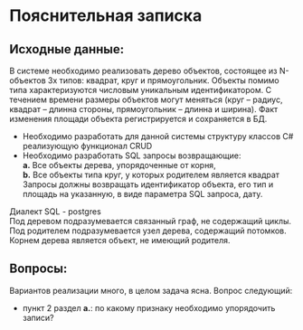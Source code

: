 # Пояснительная записка

## Исходные данные:
В системе необходимо реализовать дерево объектов, состоящее из N-объектов 3х типов: квадрат, круг и прямоугольник. Объекты помимо типа характеризуются числовым уникальным идентификатором. С течением времени размеры объектов могут меняться (круг – радиус, квадрат – длинна стороны, прямоугольник – длинна и ширина). Факт изменения площади объекта регистрируется и сохраняется в БД.

- Необходимо разработать для данной системы структуру классов C# реализующую функционал CRUD
- Необходимо разработать SQL запросы возвращающие:  
__a.__ Все объекты дерева, упорядоченные от корня,  
__b.__ Все объекты типа круг, у которых родителем является квадрат
    Запросы должны возвращать идентификатор объекта, его тип и площадь на указанную, в виде параметра SQL запроса, дату. 

Диалект SQL - postgres  
Под деревом подразумевается связанный граф, не содержащий циклы.  
Под родителем подразумевается узел дерева, содержащий потомков.  
Корнем дерева является объект, не имеющий родителя.

## Вопросы:
Вариантов реализации много, в целом задача ясна. Вопрос следующий:

- пункт 2 раздел __а.__: по какому признаку необходимо упорядочить записи?
